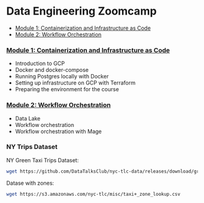 # Data Engineering Zoomcamp

- [Module 1: Containerization and Infrastructure as Code](#module-1-containerization-and-infrastructure-as-code)
- [Module 2: Workflow Orchestration](#module-2-workflow-orchestration)

### [Module 1: Containerization and Infrastructure as Code](m1_docker-terraform/)

- Introduction to GCP
- Docker and docker-compose
- Running Postgres locally with Docker
- Setting up infrastructure on GCP with Terraform
- Preparing the environment for the course

### [Module 2: Workflow Orchestration](02-workflow-orchestration/)

- Data Lake
- Workflow orchestration
- Workflow orchestration with Mage

### NY Trips Dataset

NY Green Taxi Trips Dataset:

```bash
wget https://github.com/DataTalksClub/nyc-tlc-data/releases/download/green/green_tripdata_2019-09.csv.gz)
```

Datase with zones:

```bash
wget https://s3.amazonaws.com/nyc-tlc/misc/taxi+_zone_lookup.csv
```
